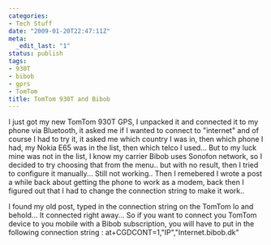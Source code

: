 ```yaml
---
categories:
- Tech Stuff
date: "2009-01-20T22:47:11Z"
meta:
  _edit_last: "1"
status: publish
tags:
- 930T
- bibob
- gprs
- TomTom
title: TomTom 930T and Bibob
---
```

I just got my new TomTom 930T GPS, I unpacked it and connected it to my phone via Bluetooth, it asked me if I wanted to connect to "internet" and of course I had to try it, it asked me which country I was in, then which phone I had, my Nokia E65 was in the list, then which telco I used... But to my luck mine was not in the list, I know my carrier Bibob uses Sonofon network, so I decided to try choosing that from the menu.. but with no result, then I tried to configure it manually... Still not working.. Then I remebered I wrote a post a while back about getting the phone to work as a modem, back then I figured out that I had to change the connection string to make it work..

I found my old post, typed in the connection string on the TomTom lo and behold... It connected right away... So if you want to connect you TomTom device to you mobile with a Bibob subscription, you will have to put in the following connection string : at+CGDCONT=1,"IP","Internet.bibob.dk"

